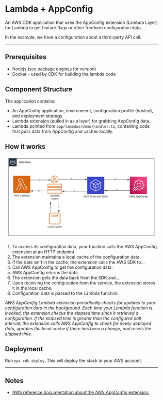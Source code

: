 # Lambda + AppConfig

An AWS CDK application that uses the AppConfig extension (Lambda Layer) for Lambda to get feature flags or other freeform configuration data.

In the example, we have a configuration about a third-party API call.

---

## Prerequisites

* Nodejs (see [package engines](package.json) for version)
* Docker - used by CDK for building the lambda code

## Component Structure

The application contains:
* An AppConfig application, environment, configuration profile (hosted), and deployment strategy.
* Lambda extension (pulled in as a layer) for grabbing AppConfig data.
* Lambda pointed from `app/lambdas/demo/handler.ts`, containing code that pulls data from AppConfig and caches locally.

## How it works

![Flow](docs/diagram.png)

1. To access its configuration data, your function calls the AWS AppConfig extension at an HTTP endpoint.
2. The extension maintains a local cache of the configuration data.
3. If the data isn't in the cache, the extension calls the AWS SDK to...
4. Call AWS AppConfig to get the configuration data.
5. AWS AppConfig returns the data
6. The extension gets the data back from the SDK and....
7. Upon receiving the configuration from the service, the extension stores it in the local cache.
8. Configuration data is passed to the Lambda function.

*AWS AppConfig Lambda extension periodically checks for updates to your configuration data in the background. Each time your Lambda function is invoked, the extension checks the elapsed time since it retrieved a configuration. If the elapsed time is greater than the configured poll interval, the extension calls AWS AppConfig to check for newly deployed data, updates the local cache if there has been a change, and resets the elapsed time.*

## Deployment

Run `npx cdk deploy`. This will deploy the stack to your AWS account.

---

## Notes

* [AWS reference documentation about the AWS AppConfig extension.](https://docs.aws.amazon.com/appconfig/latest/userguide/appconfig-integration-lambda-extensions.html)

